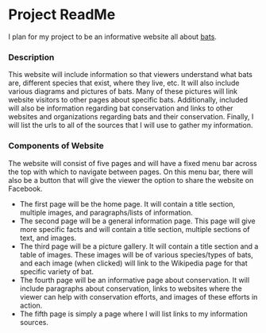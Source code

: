 # Project ReadMe
I plan for my project to be an informative website all about [bats](https://en.wikipedia.org/wiki/Bat).

### Description

This website will include information so that viewers understand what bats are, different species that exist, where they live, etc. It will also include various diagrams and pictures of bats. Many of these pictures will link website visitors to other pages about specific bats. Additionally, included will also be information regarding bat conservation and links to other websites and organizations regarding bats and their conservation. Finally, I will list the urls to all of the sources that I will use to gather my information.

### Components of Website
The website will consist of five pages and will have a fixed menu bar across the top with which to navigate between pages. On this menu bar, there will also be a button that will give the viewer the option to share the website on Facebook.

 - The first page will be the home page. It will contain a title section, multiple images, and paragraphs/lists of information.
 - The second page will be a general information page. This page will give more specific facts and will contain a title section, multiple sections of text, and images.
 - The third page will be a picture gallery. It will contain a title section and a table of images. These images will be of various species/types of bats, and each image (when clicked) will link to the Wikipedia page for that specific variety of bat.
 - The fourth page will be an informative page about conservation. It will include paragraphs about conservation, links to websites where the viewer can help with conservation efforts, and images of these efforts in action.
 - The fifth page is simply a page where I will list links to my information sources.
